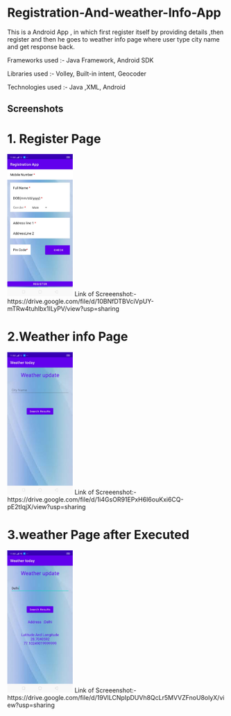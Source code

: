 # Registration-And-weather-Info-App
 This is a Android App , in which first register itself by providing details ,then register and then he goes to weather info page where user type city name and get response back.


  Frameworks used :-
  Java Framework, Android SDK
  
  Libraries used :-
  Volley, Built-in intent, Geocoder

 Technologies used :-
  Java ,XML, Android

Screenshots
-----------

#  1. Register Page 
<img  width="30%" src="screenshots/1.jpeg" />
Link of Screeenshot:-https://drive.google.com/file/d/10BNfDTBVciVpUY-mTRw4tuhlbx1ILyPV/view?usp=sharing


#  2.Weather info Page
<img width="30%"  src="screenshots/2.jpeg" />
Link of Screeenshot:-https://drive.google.com/file/d/1i4GsOR91EPxH6I6ouKxi6CQ-pE2tIqjX/view?usp=sharing


#  3.weather Page after Executed
<img width="30%" src="screenshots/3.jpeg" />
Link of Screeenshot:-https://drive.google.com/file/d/19VlLCNpIpDUVh8QcLr5MVVZFnoU8olyX/view?usp=sharing



